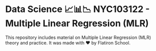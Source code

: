 # Data Science 📈📊📉  NYC103122 - Multiple Linear Regression (MLR)

This repository includes material on Multiple Linear Regression (MLR) theory and practice. It was made with ❤️ by Flatiron School.